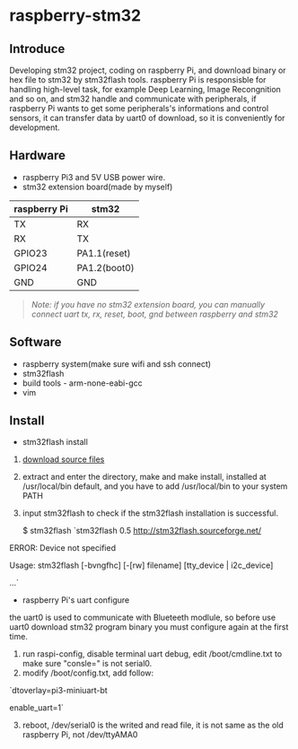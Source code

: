 # raspberry-stm32

## Introduce
Developing stm32 project, coding on raspberry Pi, and download binary or hex file to stm32 by stm32flash tools. raspberry Pi is responsisble for handling high-level task, for example Deep Learning, Image Recongnition and so on, and stm32 handle and communicate with peripherals, if raspberry Pi wants to get some peripherals's informations and control sensors, it can transfer data by uart0 of download, so it is conveniently for development.

## Hardware
* raspberry Pi3 and 5V USB power wire.
* stm32 extension board(made by myself)

raspberry Pi | stm32
------------ | -----
TX  | RX
RX  | TX
GPIO23 | PA1.1(reset)
GPIO24 | PA1.2(boot0)
GND | GND

>*Note: if you have no stm32 extension board, you can manually connect uart tx, rx, reset, boot, gnd between raspberry and stm32*

## Software
* raspberry system(make sure wifi and ssh connect)
* stm32flash
* build tools - arm-none-eabi-gcc
* vim

## Install
* stm32flash install
1. [download source files](https://sourceforge.net/projects/stm32flash/files/?source=navbar)
2. extract and enter the directory, make and make install, installed at /usr/local/bin default, and you have to add /usr/local/bin to your system PATH
3. input stm32flash to check if the stm32flash installation is successful.

    $ stm32flash
    `stm32flash 0.5
http://stm32flash.sourceforge.net/

ERROR: Device not specified

Usage: stm32flash [-bvngfhc] [-[rw] filename] [tty_device | i2c_device]

...`

* raspberry Pi's uart configure

the uart0 is used to communicate with Blueteeth modlule, so before use uart0 download stm32 program binary you must configure again at the first time.
1. run raspi-config, disable terminal uart debug, edit /boot/cmdline.txt to make sure "consle=" is not serial0.
2. modify /boot/config.txt, add follow:

`dtoverlay=pi3-miniuart-bt

enable_uart=1`

3. reboot, /dev/serial0 is the writed and read file, it is not same as the old raspberry Pi, not /dev/ttyAMA0

